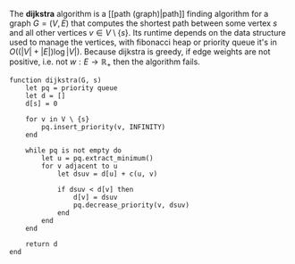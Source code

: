 
The **dijkstra** algorithm is a [[path (graph)|path]] finding algorithm for a graph $G = (V, E)$ that computes the shortest path between some vertex $s$ and all other vertices $v \in V \setminus \{ s \}$. Its runtime depends on the data structure used to manage the vertices, with fibonacci heap or priority queue it's in $O((|V| + |E|) \log |V|)$. Because dijkstra is greedy, if edge weights are not positive, i.e. not $w : E \to \mathbb{R}_{+}$ then the algorithm fails.

```
function dijkstra(G, s)
	let pq = priority queue
	let d = []
	d[s] = 0
	
	for v in V \ {s}
		pq.insert_priority(v, INFINITY)
	end
	
	while pq is not empty do
		let u = pq.extract_minimum()
		for v adjacent to u
			let dsuv = d[u] + c(u, v)
			
			if dsuv < d[v] then
				d[v] = dsuv
				pq.decrease_priority(v, dsuv)
			end
		end
	end
	
	return d
end
```
